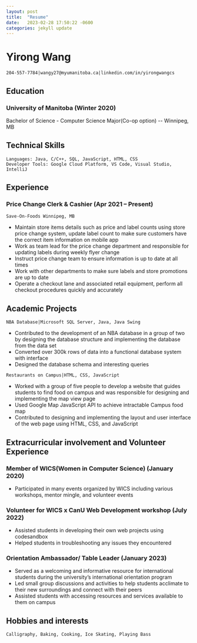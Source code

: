 ```yaml
---
layout: post
title:  "Resume"
date:   2023-02-28 17:50:22 -0600
categories: jekyll update
---
```


# Yirong Wang

```
204-557-7784|wangy27@myumanitoba.ca|linkedin.com/in/yirongwangcs
```
## Education

### University of Manitoba (Winter 2020)

Bachelor of Science - Computer Science Major(Co-op option)  -- Winnipeg, MB

## Technical Skills

```
Languages: Java, C/C++, SQL, JavaScript, HTML, CSS
Developer Tools: Google Cloud Platform, VS Code, Visual Studio, IntelliJ
```
## Experience

### Price Change Clerk & Cashier (Apr 2021 – Present)

```
Save-On-Foods Winnipeg, MB
```

- Maintain store items details such as price and label counts using store price change system, update label count to
    make sure customers have the correct item information on mobile app
- Work as team lead for the price change department and responsible for updating labels during weekly flyer change
- Instruct price change team to ensure information is up to date at all times
- Work with other departments to make sure labels and store promotions are up to date
- Operate a checkout lane and associated retail equipment, perform all checkout procedures quickly and accurately

## Academic Projects

```
NBA Database|Microsoft SQL Server, Java, Java Swing
```
- Contributed to the development of an NBA database in a group of two by designing the database structure and
    implementing the database from the data set
- Converted over 300k rows of data into a functional database system with interface
- Designed the database schema and interesting queries

```
Restaurants on Campus|HTML, CSS, JavaScript
```
- Worked with a group of five people to develop a website that guides students to find food on campus and was
    responsible for designing and implementing the map view page
- Used Google Map JavaScript API to achieve intractable Campus food map
- Contributed to designing and implementing the layout and user interface of the web page using HTML, CSS, and
    JavaScript

## Extracurricular involvement and Volunteer Experience

### Member of WICS(Women in Computer Science) (January 2020)

- Participated in many events organized by WICS including various workshops, mentor mingle, and volunteer events

### Volunteer for WICS x CanU Web Development workshop (July 2022)

- Assisted students in developing their own web projects using codesandbox
- Helped students in troubleshooting any issues they encountered

### Orientation Ambassador/ Table Leader (January 2023)

- Served as a welcoming and informative resource for international students during the university’s international
    orientation program
- Led small group discussions and activities to help students acclimate to their new surroundings and connect with
    their peers
- Assisted students with accessing resources and services available to them on campus

## Hobbies and interests

```
Calligraphy, Baking, Cooking, Ice Skating, Playing Bass
```
